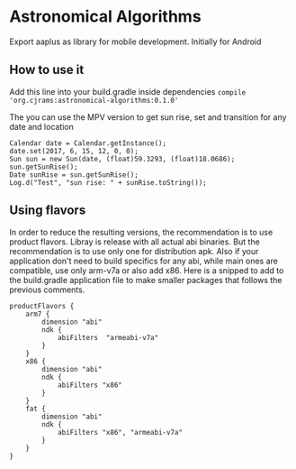 # Astronomical Algorithms
Export aaplus as library for mobile development. Initially for Android

## How to use it
Add this line into your build.gradle inside dependencies
`compile 'org.cjrams:astronomical-algorithms:0.1.0'`

The you can use the MPV version to get sun rise, set and transition for any date and location
```
Calendar date = Calendar.getInstance();
date.set(2017, 6, 15, 12, 0, 0);
Sun sun = new Sun(date, (float)59.3293, (float)18.0686);
sun.getSunRise();
Date sunRise = sun.getSunRise();
Log.d("Test", "sun rise: " + sunRise.toString());
```
## Using flavors

In order to reduce the resulting versions, the recommendation is to use product flavors. Libray is release with all actual abi binaries. But the recommendation is to use only one for distribution apk. Also if your application don't need to build specifics for any abi, while main ones are compatible, use only arm-v7a or also add x86.
Here is a snipped to add to the build.gradle application file to make smaller packages that follows the previous comments.

```
productFlavors {
    arm7 {
        dimension "abi"
        ndk {
            abiFilters  "armeabi-v7a"
        }
    }
    x86 {
        dimension "abi"
        ndk {
            abiFilters "x86"
        }
    }
    fat {
        dimension "abi"
        ndk {
            abiFilters "x86", "armeabi-v7a"
        }
    }
}
```
